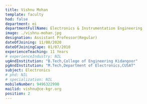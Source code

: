 ```yaml
---
title: Vishnu Mohan
template: faculty
hod: false
department: ei
departmentFullName: Electronics & Instrumentation Engineering
image: ./vishnu-mohan.jpg
designation: Assistant Professor(Regular)
dateOfJoining: 11/08/2020
dateOfJoiningCape: 01/07/2010
experienceTeaching: 11 Years
# experienceIndustry: NIL
ugAndInstitution: "B.Tech,College of Engineering Kidangoor"
pgAndInstitution: "M.Tech,Department of Electronics,CUSAT"
subject: Electronics
# phd: NIL
# specialization: NIL
mobileNumber: 9496322990
mailid: vishnu@ce-kgr.org
position: 2
---
```

